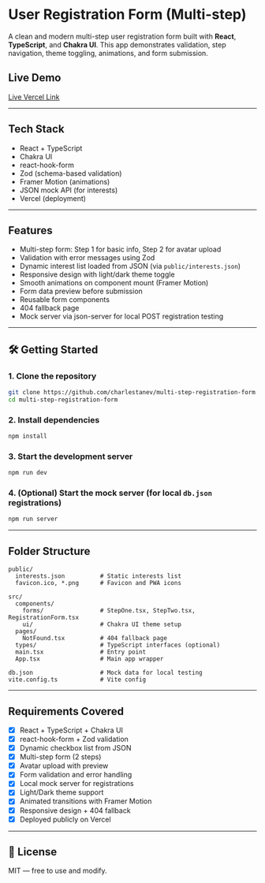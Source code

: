 # User Registration Form (Multi-step)

A clean and modern multi-step user registration form built with **React**, **TypeScript**, and **Chakra UI**. This app demonstrates validation, step navigation, theme toggling, animations, and form submission.

## Live Demo

[Live Vercel Link](https://multi-step-registration-form-sooty.vercel.app/)

---

## Tech Stack

- React + TypeScript
- Chakra UI
- react-hook-form
- Zod (schema-based validation)
- Framer Motion (animations)
- JSON mock API (for interests)
- Vercel (deployment)

---

## Features

- Multi-step form: Step 1 for basic info, Step 2 for avatar upload
- Validation with error messages using Zod
- Dynamic interest list loaded from JSON (via `public/interests.json`)
- Responsive design with light/dark theme toggle
- Smooth animations on component mount (Framer Motion)
- Form data preview before submission
- Reusable form components
- 404 fallback page
- Mock server via json-server for local POST registration testing

---

## 🛠 Getting Started

### 1. Clone the repository

```bash
git clone https://github.com/charlestanev/multi-step-registration-form.git
cd multi-step-registration-form
```

### 2. Install dependencies

```bash
npm install
```

### 3. Start the development server

```bash
npm run dev
```

### 4. (Optional) Start the mock server (for local `db.json` registrations)

```bash
npm run server
```

---

## Folder Structure

```
public/ 
  interests.json          # Static interests list 
  favicon.ico, *.png      # Favicon and PWA icons

src/ 
  components/ 
    forms/                # StepOne.tsx, StepTwo.tsx, RegistrationForm.tsx 
    ui/                   # Chakra UI theme setup 
  pages/ 
    NotFound.tsx          # 404 fallback page 
  types/                  # TypeScript interfaces (optional) 
  main.tsx                # Entry point 
  App.tsx                 # Main app wrapper

db.json                   # Mock data for local testing
vite.config.ts            # Vite config
```

---

## Requirements Covered

- [x] React + TypeScript + Chakra UI
- [x] react-hook-form + Zod validation
- [x] Dynamic checkbox list from JSON
- [x] Multi-step form (2 steps)
- [x] Avatar upload with preview
- [x] Form validation and error handling
- [x] Local mock server for registrations
- [x] Light/Dark theme support
- [x] Animated transitions with Framer Motion
- [x] Responsive design + 404 fallback
- [x] Deployed publicly on Vercel
---

## 📃 License

MIT — free to use and modify.
